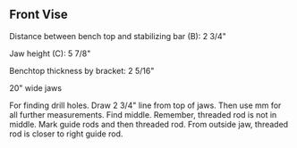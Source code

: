## Front Vise 

Distance between bench top and stabilizing bar (B): 2 3/4"

Jaw height (C): 5 7/8"

Benchtop thickness by bracket: 2 5/16"

20" wide jaws

For finding drill holes.  Draw 2 3/4" line from top of jaws. Then use mm for all further measurements. Find middle. Remember, threaded rod is not in middle. Mark guide rods and then  threaded rod. From outside jaw, threaded rod is closer to right guide rod.
